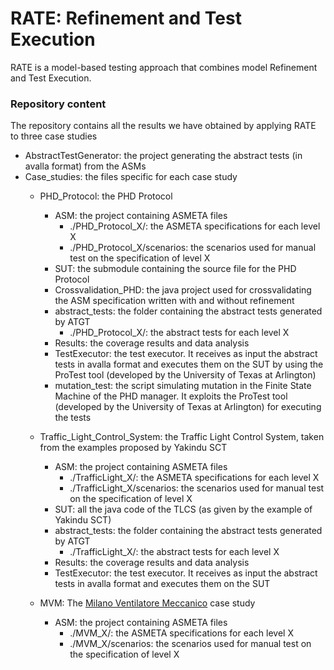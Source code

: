 # RATE: Refinement and Test Execution 

RATE is a model-based testing approach that combines model Refinement and Test Execution.

### Repository content

The repository contains all the results we have obtained by applying RATE to three case studies

* AbstractTestGenerator: the project generating the abstract tests (in avalla format) from the ASMs
* Case_studies: the files specific for each case study
  * PHD_Protocol: the PHD Protocol
  	* ASM: the project containing ASMETA files
		* ./PHD_Protocol_X/: the ASMETA specifications for each level X
		* ./PHD_Protocol_X/scenarios: the scenarios used for manual test on the specification of level X
  	* SUT: the submodule containing the source file for the PHD Protocol
  	* Crossvalidation_PHD: the java project used for crossvalidating the ASM specification written with and without refinement
  	* abstract_tests: the folder containing the abstract tests generated by ATGT
		* ./PHD_Protocol_X/: the abstract tests for each level X
  	* Results: the coverage results and data analysis
  	* TestExecutor: the test executor. It receives as input the abstract tests in avalla format and executes them on the SUT by using the ProTest tool (developed by the University of Texas at Arlington)
  	* mutation_test: the script simulating mutation in the Finite State Machine of the PHD manager. It exploits the ProTest tool (developed by the University of Texas at Arlington) for executing the tests

  * Traffic_Light_Control_System: the Traffic Light Control System, taken from the examples proposed by Yakindu SCT 
  	* ASM: the project containing ASMETA files
		* ./TrafficLight_X/: the ASMETA specifications for each level X
		* ./TrafficLight_X/scenarios: the scenarios used for manual test on the specification of level X
  	* SUT: all the java code of the TLCS (as given by the example of Yakindu SCT)
  	* abstract_tests: the folder containing the abstract tests generated by ATGT
		* ./TrafficLight_X/: the abstract tests for each level X
  	* Results: the coverage results and data analysis
  	* TestExecutor: the test executor. It receives as input the abstract tests in avalla format and executes them on the SUT

  * MVM: The [Milano Ventilatore Meccanico](http://mvm.care/it/home-it/) case study 
  	* ASM: the project containing ASMETA files
		* ./MVM_X/: the ASMETA specifications for each level X
		* ./MVM_X/scenarios: the scenarios used for manual test on the specification of level X
